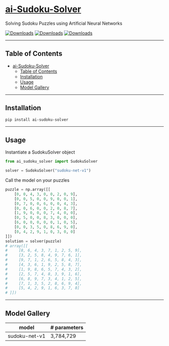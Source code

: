 # [ai-Sudoku-Solver](https://github.com/Ritvik19/ai-Sudoku-Solver)

Solving Sudoku Puzzles using Artificial Neural Networks

[![Downloads](https://pepy.tech/badge/ai-sudoku-solver)](https://pepy.tech/project/ai-sudoku-solver)
[![Downloads](https://pepy.tech/badge/ai-sudoku-solver/month)](https://pepy.tech/project/ai-sudoku-solver)
[![Downloads](https://pepy.tech/badge/ai-sudoku-solver/week)](https://pepy.tech/project/ai-sudoku-solver)

---

## Table of Contents

- [ai-Sudoku-Solver](#ai-sudoku-solver)
  - [Table of Contents](#table-of-contents)
  - [Installation](#installation)
  - [Usage](#usage)
  - [Model Gallery](#model-gallery)

---

## Installation

```bash
pip install ai-sudoku-solver
```

---

## Usage

Instantiate a SudokuSolver object

```python
from ai_sudoku_solver import SudokuSolver

solver = SudokuSolver("sudoku-net-v1")
```

Call the model on your puzzles

```python
puzzle = np.array([[
    [0, 0, 4, 3, 0, 0, 2, 0, 9],
    [0, 0, 5, 0, 0, 9, 0, 0, 1],
    [0, 7, 0, 0, 6, 0, 0, 4, 3],
    [0, 0, 6, 0, 0, 2, 0, 8, 7],
    [1, 9, 0, 0, 0, 7, 4, 0, 0],
    [0, 5, 0, 0, 8, 3, 0, 0, 0],
    [6, 0, 0, 0, 0, 0, 1, 0, 5],
    [0, 0, 3, 5, 0, 8, 6, 9, 0],
    [0, 4, 2, 9, 1, 0, 3, 0, 0]
]])
solution = solver(puzzle)
# array([[
#     [8, 6, 4, 3, 7, 1, 2, 5, 9],
#     [3, 2, 5, 8, 4, 9, 7, 6, 1],
#     [9, 7, 1, 2, 6, 5, 8, 4, 3],
#     [4, 3, 6, 1, 9, 2, 5, 8, 7],
#     [1, 9, 8, 6, 5, 7, 4, 3, 2],
#     [2, 5, 7, 4, 8, 3, 9, 1, 6],
#     [6, 8, 9, 7, 3, 4, 1, 2, 5],
#     [7, 1, 3, 5, 2, 8, 6, 9, 4],
#     [5, 4, 2, 9, 1, 6, 3, 7, 8]
# ]])
```

---

## Model Gallery

| model         | # parameters |
| ------------- | ------------ |
| sudoku-net-v1 | 3,784,729    |
